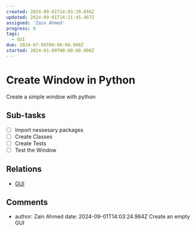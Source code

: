 ```yaml
---
created: 2024-09-01T14:03:39.656Z
updated: 2024-09-01T14:21:45.467Z
assigned: 'Zain Ahmed'
progress: 0
tags:
  - GUI
due: 2024-07-09T00:00:00.000Z
started: 2024-01-09T00:00:00.000Z
---
```


# Create Window in Python

Create a simple window with python

## Sub-tasks

- [ ] Import nessesary packages
- [ ] Create Classes
- [ ] Create Tests
- [ ] Test the Window

## Relations

- [GUI ](.md)

## Comments

- author: Zain Ahmed
  date: 2024-09-01T14:03:24.984Z
  Create an empty GUI
